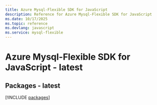 ```yaml
---
title: Azure Mysql-Flexible SDK for JavaScript
description: Reference for Azure Mysql-Flexible SDK for JavaScript
ms.date: 10/17/2025
ms.topic: reference
ms.devlang: javascript
ms.service: mysql-flexible
---
```

# Azure Mysql-Flexible SDK for JavaScript - latest
## Packages - latest
[!INCLUDE [packages](mysql-flexible-index.md)]
